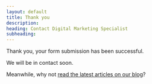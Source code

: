 ```yaml
---
layout: default
title: Thank you
description:
heading: Contact Digital Marketing Specialist
subheading:
---
```


Thank you, your form submission has been successful.

We will be in contact soon.

Meanwhile, why not [read the latest articles on our blog](/articles "Digital Marketing Blog")?